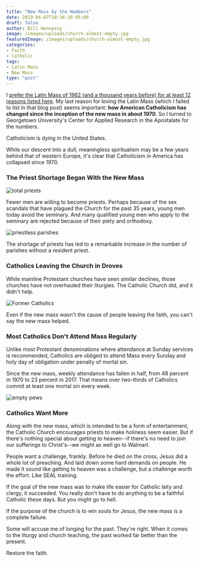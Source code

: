 ```yaml
---
title: "New Mass by the Numbers"
date: 2019-04-07T10:34:10-05:00
draft: false
author: Bill Hennessy
image: /images/uploads/church-almost-empty.jpg
featuredImage: /images/uploads/church-almost-empty.jpg
categories: 
- Faith
- Catholic
tags:
- Latin Mass
- New Mass
type: "post"
---
```


I [prefer the Latin Mass of 1962 (and a thousand years before) for at least 12 reasons listed here](https://www.hennessysview.com/posts/2019/12-reasons-i-love-latin-mass/). My last reason for loving the Latin Mass (which I failed to list in that blog post) seems important: **how American Catholicism has changed since the inception of the new mass in about 1970**. So I turned to Georgetown University's Center for Applied Research in the Apostalate for the numbers.

Catholicism is dying in the United States. 

While our descent into a dull, meaningless spiritualism may be a few years behind that of western Europe, it's clear that Catholicism in America has collapsed since 1970. 

### The Priest Shortage Began With the New Mass

![total priests](/images/uploads/total-priests.png)

Fewer men are willing to become priests. Perhaps because of the sex scandals that have plagued the Church for the past 35 years, young men today avoid the seminary. And many qualified young men who apply to the seminary are rejected because of their piety and orthodoxy.

![priestless parishes](/images/uploads/parish-without-resident-priest.png)

The shortage of priests has led to a remarkable increase in the number of parishes without a resident priest.

### Catholics Leaving the Church in Droves

While mainline Protestant churches have seen similar declines, those churches have not overhauled their liturgies. The Catholic Church did, and it didn't help. 

![Former Catholics](/images/uploads/former-catholics.png)

Even if the new mass wasn't the cause of people leaving the faith, you can't say the new mass helped.

### Most Catholics Don't Attend Mass Regularly

Unlike most Protestant denominations where attendance at Sunday services is recommended, Catholics are obliged to attend Mass every Sunday and holy day of obligation under penalty of mortal sin. 

Since the new mass, weekly attendance has fallen in half, from 48 percent in 1970 to 23 percent in 2017. That means over two-thirds of Catholics commit at least one mortal sin every week. 

![empty pews](/images/uploads/mass-attendance.png)


### Catholics Want More

Along with the new mass, which is intended to be a form of entertainment, the Catholic Church encourages priests to make holiness seem easier. But if there's nothing special about getting to heaven--if there's no need to join our sufferings to Christ's--we might as well go to Walmart. 

People want a challenge, frankly. Before he died on the cross, Jesus did a whole lot of preaching. And laid down some hard demands on people. He made it sound like getting to heaven was a challenge, but a challenge worth the effort. Like SEAL training. 

If the goal of the new mass was to make life easier for Catholic laity and clergy, it succeeded. You really don't have to do anything to be a faithful Catholic these days. But you might go to hell. 

If the purpose of the church is to win souls for Jesus, the new mass is a complete failure. 

Some will accuse me of longing for the past. They're right. When it comes to the liturgy and church teaching, the past worked far better than the present. 

Restore the faith.  